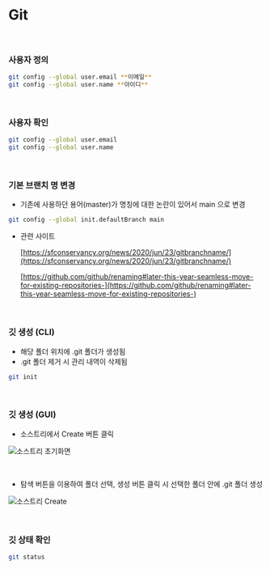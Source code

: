# Git


<br>   
 

### 사용자 정의

```bash
git config --global user.email **이메일**
git config --global user.name **아이디**
```  

<br>   
 
### 사용자 확인

```bash
git config --global user.email
git config --global user.name
```

<br>   
 
### 기본 브랜치 명 변경

- 기존에 사용하던 용어(master)가 명칭에 대한 논란이 있어서 main 으로 변경

```bash
git config --global init.defaultBranch main
```

- 관련 사이트
    
    [https://sfconservancy.org/news/2020/jun/23/gitbranchname/](https://sfconservancy.org/news/2020/jun/23/gitbranchname/)
    
    [https://github.com/github/renaming#later-this-year-seamless-move-for-existing-repositories-](https://github.com/github/renaming#later-this-year-seamless-move-for-existing-repositories-)
    
 
<br>   
       

### 깃 생성 (CLI)

- 해당 폴더 위치에 .git 폴더가 생성됨
- .git 폴더 제거 시 관리 내역이 삭제됨

```bash
git init
```

<br>   
 
### 깃 생성 (GUI)

- 소스트리에서 Create 버튼 클릭

![소스트리 초기화면](https://user-images.githubusercontent.com/6183925/155539797-7a474195-c595-4fbb-9851-62e926468c10.png)

<br>

- 탐색 버튼을 이용하여 폴더 선택, 생성 버튼 클릭 시 선택한 폴더 안에 .git 폴더 생성

![소스트리 Create](https://user-images.githubusercontent.com/6183925/155539805-38db07f6-3db5-4f53-8a24-12c1eb15f1bf.png)


<br>   
 
### 깃 상태 확인


```bash
git status
```
    

